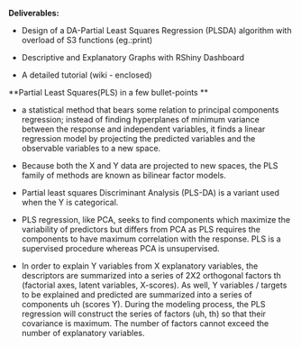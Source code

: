 
**Deliverables:**

* Design of a DA-Partial Least Squares Regression (PLSDA) algorithm with overload of S3 functions (eg.:print)

* Descriptive and Explanatory Graphs with RShiny Dashboard

* A detailed tutorial (wiki - enclosed)

**Partial Least Squares(PLS) in a few bullet-points **

* a statistical method that bears some relation to principal components regression; instead of finding hyperplanes of minimum variance between the response and independent variables, it finds a linear regression model by projecting the predicted variables and the observable variables to a new space. 

* Because both the X and Y data are projected to new spaces, the PLS family of methods are known as bilinear factor models. 

* Partial least squares Discriminant Analysis (PLS-DA) is a variant used when the Y is categorical.

* PLS regression, like PCA, seeks to find components which maximize the variability of predictors but differs from PCA as PLS requires the components to have maximum correlation with the response. PLS is a supervised procedure whereas PCA is unsupervised.

* In order to explain Y variables from X explanatory variables, the descriptors are summarized into a series of 2X2 orthogonal factors  th  (factorial axes, latent variables, X-scores). As well, Y variables / targets to be explained and predicted are summarized into a series of components uh (scores Y).
During the modeling process, the PLS regression will construct the series of factors (uh, th) so that their covariance is maximum. The number of factors cannot exceed the number of explanatory variables. 
